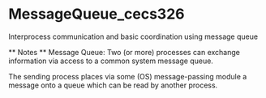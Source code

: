 # MessageQueue_cecs326
Interprocess communication and basic coordination using message queue

** Notes **
Message Queue: Two (or more) processes can exchange information via access to a common system message queue. 

The sending process places via some (OS) message-passing module a message onto a queue which can be read by another process.
